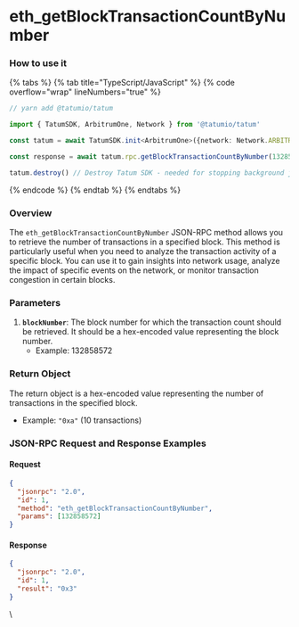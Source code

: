 # eth\_getBlockTransactionCountByNumber

### How to use it

{% tabs %}
{% tab title="TypeScript/JavaScript" %}
{% code overflow="wrap" lineNumbers="true" %}
```typescript
// yarn add @tatumio/tatum

import { TatumSDK, ArbitrumOne, Network } from '@tatumio/tatum'

const tatum = await TatumSDK.init<ArbitrumOne>({network: Network.ARBITRUM_ONE}

const response = await tatum.rpc.getBlockTransactionCountByNumber(132858572)

tatum.destroy() // Destroy Tatum SDK - needed for stopping background jobs
```
{% endcode %}
{% endtab %}
{% endtabs %}

### Overview

The `eth_getBlockTransactionCountByNumber` JSON-RPC method allows you to retrieve the number of transactions in a specified block. This method is particularly useful when you need to analyze the transaction activity of a specific block. You can use it to gain insights into network usage, analyze the impact of specific events on the network, or monitor transaction congestion in certain blocks.

### Parameters

1. **`blockNumber`**: The block number for which the transaction count should be retrieved. It should be a hex-encoded value representing the block number.
   * Example: 132858572

### Return Object

The return object is a hex-encoded value representing the number of transactions in the specified block.

* Example: `"0xa"` (10 transactions)

### JSON-RPC Request and Response Examples

#### Request

```json
{
  "jsonrpc": "2.0",
  "id": 1,
  "method": "eth_getBlockTransactionCountByNumber",
  "params": [132858572]
}
```

#### Response

```json
{
  "jsonrpc": "2.0",
  "id": 1,
  "result": "0x3"
}
```



\
